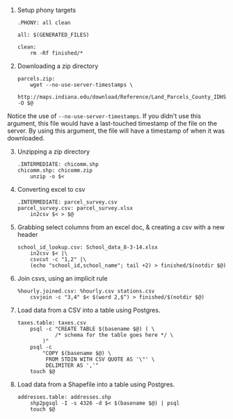 1. Setup phony targets

    ```
    .PHONY: all clean 

    all: $(GENERATED_FILES) 

    clean: 
        rm -Rf finished/*
    ```

2. Downloading a zip directory

    ```
    parcels.zip: 
        wget --no-use-server-timestamps \ 
        http://maps.indiana.edu/download/Reference/Land_Parcels_County_IDHS.zip -O $@
    ```
Notice the use of `--no-use-server-timestamps`. If you didn't use this argument, this file would have a last-touched timestamp of the file on the server. By using this argument, the file will have a timestamp of when it was downloaded.


3. Unzipping a zip directory

    ```
    .INTERMEDIATE: chicomm.shp
    chicomm.shp: chicomm.zip 
        unzip -o $<
    ```

4. Converting excel to csv

    ```
    .INTERMEDIATE: parcel_survey.csv
    parcel_survey.csv: parcel_survey.xlsx 
        in2csv $< > $@
    ```

5. Grabbing select columns from an excel doc, & creating a csv with a new header

    ```
    school_id_lookup.csv: School_data_8-3-14.xlsx 
        in2csv $< |\ 
        csvcut -c "1,2" |\ 
        (echo "school_id,school_name"; tail +2) > finished/$(notdir $@)
    ```

6. Join csvs, using an implicit rule

    ```
    %hourly.joined.csv: %hourly.csv stations.csv 
        csvjoin -c "3,4" $< $(word 2,$^) > finished/$(notdir $@)
    ```

7. Load data from a CSV into a table using Postgres.

    ```
    taxes.table: taxes.csv
        psql -c "CREATE TABLE $(basename $@) ( \
                /* schema for the table goes here */ \
            )"
        psql -c
            "COPY $(basename $@) \
             FROM STDIN WITH CSV QUOTE AS '\"' \
             DELIMITER AS ','"
        touch $@
    ```

8. Load data from a Shapefile into a table using Postgres.
    ```
    addresses.table: addresses.shp
        shp2pgsql -I -s 4326 -d $< $(basename $@) | psql
        touch $@
    ```